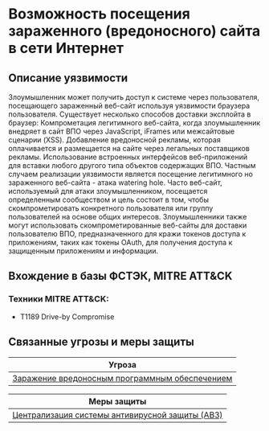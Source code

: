 # Возможность посещения зараженного (вредоносного) сайта в сети Интернет

## Описание уязвимости
Злоумышленник может получить доступ к системе через пользователя, посещающего зараженный веб-сайт используя уязвимости браузера пользователя.
Существует несколько способов доставки эксплойта в браузер:
Компрометация легитимного веб-сайта, когда злоумышленник внедряет в сайт ВПО через JavaScript, iFrames или межсайтовые сценарии (XSS).
Добавление вредоносной рекламы, которая оплачивается и размещается на сайте через легальных поставщиков рекламы.
Использование встроенных интерфейсов веб-приложений для вставки любого другого типа объектов содержащих ВПО.
Частным случаем реализации уязвимости является посещение легитимного но зараженного веб-сайта - атака watering hole.
Часто веб-сайт, используемый для атаки злоумышленником, посещается определенным сообществом и цель состоит в том, чтобы скомпрометировать конкретного пользователя или группу пользователей на основе общих интересов.
Злоумышленники также могут использовать скомпрометированные веб-сайты для доставки пользователю ВПО, предназначенного для кражи токенов доступа к приложениям, таких как токены OAuth, для получения доступа к защищенным приложениям и информации.

## Вхождение в базы ФСТЭК, MITRE ATT&CK
### Техники MITRE ATT&CK:
+ T1189 Drive-by Compromise

## Связанные угрозы и меры защиты
|Угроза|
|-|
|[Заражение вредоносным программным обеспечением](/vkr/threats/page20)|

|Меры защиты|
|-|
|[Централизация системы антивирусной защиты (АВЗ)](/vkr/measures/page6)|

